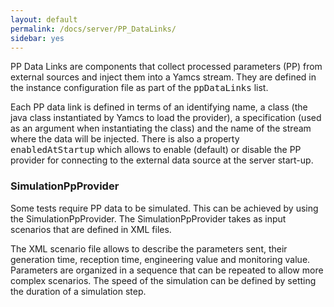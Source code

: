 ```yaml
---
layout: default
permalink: /docs/server/PP_DataLinks/
sidebar: yes
---
```


PP Data Links are components that collect processed parameters (PP) from external sources and inject them into a Yamcs stream. They are defined in the instance configuration file as part of the <tt>ppDataLinks</tt> list.

Each PP data link is defined in terms of an identifying name, a class (the java class instantiated by Yamcs to load the provider), a specification (used as an argument when instantiating the class) and the name of the stream where the data will be injected. There is also a property <tt>enabledAtStartup</tt> which allows to enable (default) or disable the PP provider for connecting to the external data source at the server start-up.

### SimulationPpProvider
Some tests require PP data to be simulated. This can be achieved by using the SimulationPpProvider. The SimulationPpProvider takes as input scenarios that are defined in XML files.

The XML scenario file allows to describe the parameters sent, their generation time, reception time, engineering value and monitoring value. Parameters are organized in a sequence that can be repeated to allow more complex scenarios. The speed of the simulation can be defined by setting the duration of a simulation step.

